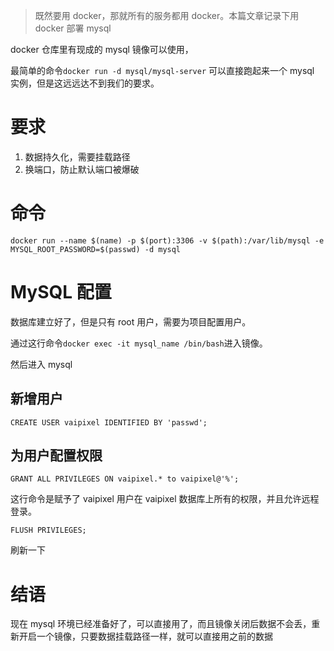 > 既然要用 docker，那就所有的服务都用 docker。本篇文章记录下用 docker 部署 mysql

docker 仓库里有现成的 mysql 镜像可以使用，

最简单的命令`docker run -d mysql/mysql-server` 可以直接跑起来一个 mysql 实例，但是这远远达不到我们的要求。

# 要求

1. 数据持久化，需要挂载路径
2. 换端口，防止默认端口被爆破

# 命令

`docker run --name $(name) -p $(port):3306 -v $(path):/var/lib/mysql -e MYSQL_ROOT_PASSWORD=$(passwd) -d mysql`

# MySQL 配置

数据库建立好了，但是只有 root 用户，需要为项目配置用户。

通过这行命令`docker exec -it mysql_name /bin/bash`进入镜像。

然后进入 mysql

## 新增用户

```mysql
CREATE USER vaipixel IDENTIFIED BY 'passwd';
```

## 为用户配置权限

```mysql
GRANT ALL PRIVILEGES ON vaipixel.* to vaipixel@'%';
```

这行命令是赋予了 vaipixel 用户在 vaipixel 数据库上所有的权限，并且允许远程登录。

```mysql
FLUSH PRIVILEGES;
```

刷新一下

# 结语

现在 mysql 环境已经准备好了，可以直接用了，而且镜像关闭后数据不会丢，重新开启一个镜像，只要数据挂载路径一样，就可以直接用之前的数据

